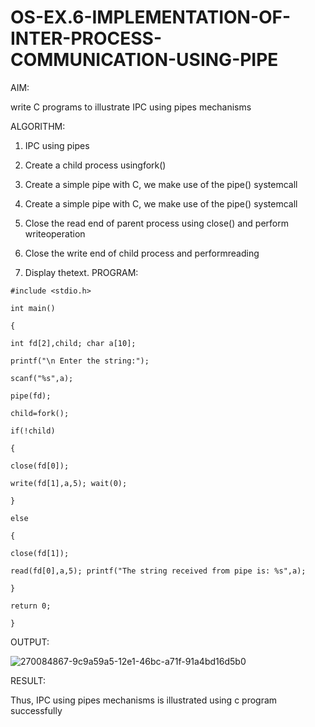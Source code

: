 # OS-EX.6-IMPLEMENTATION-OF-INTER-PROCESS-COMMUNICATION-USING-PIPE

AIM:

write C programs to illustrate IPC using pipes mechanisms

ALGORITHM:

1. IPC using pipes

2. Create a child process usingfork()

3. Create a simple pipe with C, we make use of the pipe() systemcall

4. Create a simple pipe with C, we make use of the pipe() systemcall

5. Close the read end of parent process using close() and perform writeoperation

6. Close the write end of child process and performreading

7. Display thetext.
PROGRAM:
```
#include <stdio.h>

int main()

{

int fd[2],child; char a[10];

printf("\n Enter the string:");

scanf("%s",a);

pipe(fd);

child=fork();

if(!child)

{

close(fd[0]);

write(fd[1],a,5); wait(0);

}

else

{

close(fd[1]);

read(fd[0],a,5); printf("The string received from pipe is: %s",a);

}

return 0;

}
```
OUTPUT:

![270084867-9c9a59a5-12e1-46bc-a71f-91a4bd16d5b0](https://github.com/lisianathiruselvan/OS-EX.6-IMPLEMENTATION-OF-INTER-PROCESS-COMMUNICATION-USING-PIPE/assets/119389971/dd082884-6189-4dd5-b295-af6814f0e1ea)


RESULT:

Thus, IPC using pipes mechanisms is illustrated using c program successfully
